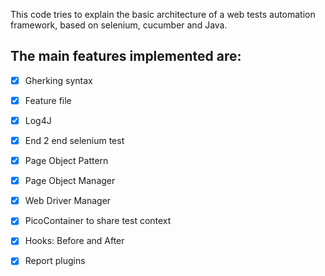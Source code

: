 This code tries to explain the basic architecture of a web tests automation framework, based on selenium, cucumber and Java.

## The main features implemented are:
- [x] Gherking syntax
- [x] Feature file
- [x] Log4J
- [x] End 2 end selenium test
- [x] Page Object Pattern 
- [x] Page Object Manager
- [x] Web Driver Manager
- [x] PicoContainer to share test context
- [x] Hooks: Before and After
- [x] Report plugins

